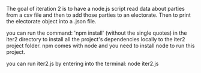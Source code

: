 The goal of iteration 2 is to have a node.js script read data about parties from a csv file and then to add those parties to an electorate. Then to print the electorate object into a .json file.

you can run the command: 'npm install' (without the single quotes) in the iter2 directory to install all the project's dependencies locally to the iter2 project folder. npm comes with node and you need to install node to run this project.

you can run iter2.js by entering into the terminal: node iter2.js
